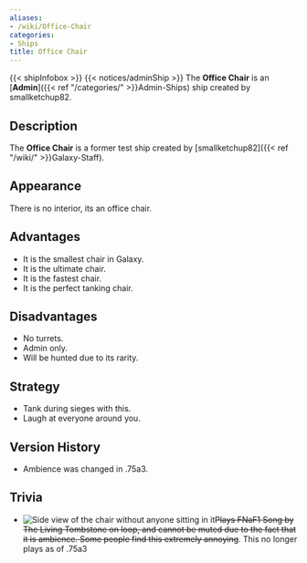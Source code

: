 ```yaml
---
aliases:
- /wiki/Office-Chair
categories:
- Ships
title: Office Chair
---
```


{{< shipInfobox >}} {{< notices/adminShip >}} The **Office Chair** is an [**Admin**]({{< ref "/categories/" >}}Admin-Ships) ship created by smallketchup82. 

## Description

The **Office Chair** is a former test ship created by [smallketchup82]({{< ref "/wiki/" >}}Galaxy-Staff).

## Appearance

There is no interior, its an office chair.

## Advantages

- It is the smallest chair in Galaxy.
- It is the ultimate chair.
- It is the fastest chair.
- It is the perfect tanking chair.

## Disadvantages

- No turrets.
- Admin only.
- Will be hunted due to its rarity.

## Strategy

- Tank during sieges with this.
- Laugh at everyone around you.

## Version History 

- Ambience was changed in .75a3.

## Trivia

- ![Side view of the chair without anyone sitting in
it](Office_Chair_Side_View.png "Side view of the chair without anyone sitting in it")<s>Plays FNaF1 Song by The Living Tombstone on loop, and cannot be muted due to the fact that it is ambience. Some people find this extremely annoying</s>. This no longer plays as of .75a3